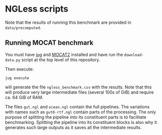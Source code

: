 # NGLess scripts

Note that the results of running this benchmark are provided in
`data/precomputed`.

## Running MOCAT benchmark

You must have [jug](http://jug.rtfd.io) and [MOCAT2](http://mocat.embl.de)
installed and have run the `download-data.py` script at the top level of this
repository.

Then execute:

    jug execute

will generate the file `ngless_benchmark.csv` with the results. Note that this
will produce very large intermediate files (several 100s of GiB) and require
ca. 64 GiB of RAM.

The files `gut.ngl` and `ocean.ngl` contain the full pipelines. The variations
with names such as `gut0-rtf.ngl` contain parts of the processing. The only
purpose of splitting the pipeline into its constituent parts is to facilitate
benchmarking. Splitting the pipeline into its constituent blocks is also why it
generates such large outputs as it saves all the intermediate results.



